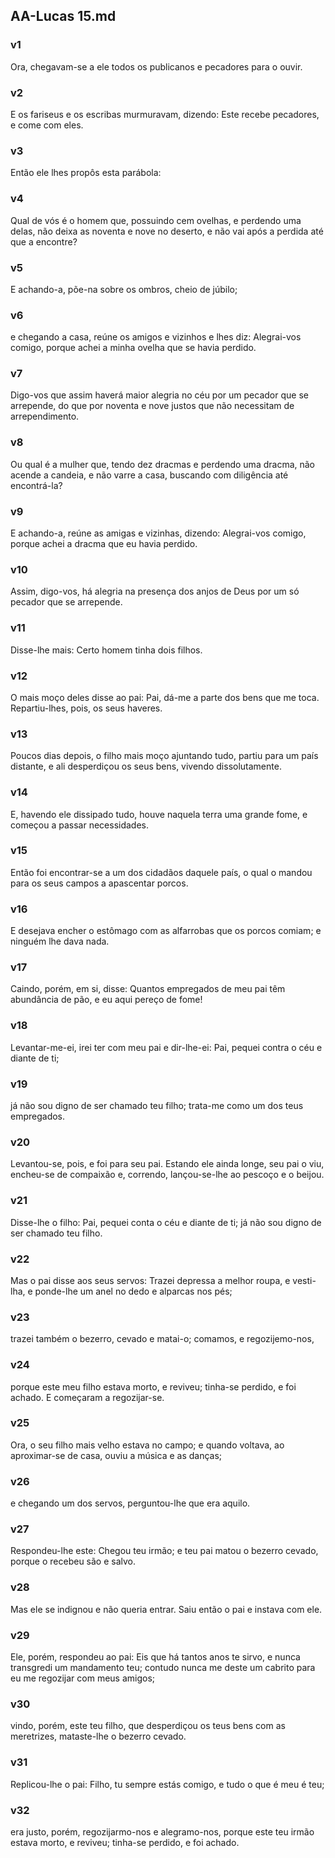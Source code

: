 ## AA-Lucas 15.md
### v1
 Ora, chegavam-se a ele todos os publicanos e pecadores para o ouvir.
### v2
 E os fariseus e os escribas murmuravam, dizendo: Este recebe pecadores, e come com eles.
### v3
 Então ele lhes propôs esta parábola:
### v4
 Qual de vós é o homem que, possuindo cem ovelhas, e perdendo uma delas, não deixa as noventa e nove no deserto, e não vai após a perdida até que a encontre?
### v5
 E achando-a, põe-na sobre os ombros, cheio de júbilo;
### v6
 e chegando a casa, reúne os amigos e vizinhos e lhes diz: Alegrai-vos comigo, porque achei a minha ovelha que se havia perdido.
### v7
 Digo-vos que assim haverá maior alegria no céu por um pecador que se arrepende, do que por noventa e nove justos que não necessitam de arrependimento.
### v8
 Ou qual é a mulher que, tendo dez dracmas e perdendo uma dracma, não acende a candeia, e não varre a casa, buscando com diligência até encontrá-la?
### v9
 E achando-a, reúne as amigas e vizinhas, dizendo: Alegrai-vos comigo, porque achei a dracma que eu havia perdido.
### v10
 Assim, digo-vos, há alegria na presença dos anjos de Deus por um só pecador que se arrepende.
### v11
 Disse-lhe mais: Certo homem tinha dois filhos.
### v12
 O mais moço deles disse ao pai: Pai, dá-me a parte dos bens que me toca. Repartiu-lhes, pois, os seus haveres.
### v13
 Poucos dias depois, o filho mais moço ajuntando tudo, partiu para um país distante, e ali desperdiçou os seus bens, vivendo dissolutamente.
### v14
 E, havendo ele dissipado tudo, houve naquela terra uma grande fome, e começou a passar necessidades.
### v15
 Então foi encontrar-se a um dos cidadãos daquele país, o qual o mandou para os seus campos a apascentar porcos.
### v16
 E desejava encher o estômago com as alfarrobas que os porcos comiam; e ninguém lhe dava nada.
### v17
 Caindo, porém, em si, disse: Quantos empregados de meu pai têm abundância de pão, e eu aqui pereço de fome!
### v18
 Levantar-me-ei, irei ter com meu pai e dir-lhe-ei: Pai, pequei contra o céu e diante de ti;
### v19
 já não sou digno de ser chamado teu filho; trata-me como um dos teus empregados.
### v20
 Levantou-se, pois, e foi para seu pai. Estando ele ainda longe, seu pai o viu, encheu-se de compaixão e, correndo, lançou-se-lhe ao pescoço e o beijou.
### v21
 Disse-lhe o filho: Pai, pequei conta o céu e diante de ti; já não sou digno de ser chamado teu filho.
### v22
 Mas o pai disse aos seus servos: Trazei depressa a melhor roupa, e vesti-lha, e ponde-lhe um anel no dedo e alparcas nos pés;
### v23
 trazei também o bezerro, cevado e matai-o; comamos, e regozijemo-nos,
### v24
 porque este meu filho estava morto, e reviveu; tinha-se perdido, e foi achado. E começaram a regozijar-se.
### v25
 Ora, o seu filho mais velho estava no campo; e quando voltava, ao aproximar-se de casa, ouviu a música e as danças;
### v26
 e chegando um dos servos, perguntou-lhe que era aquilo.
### v27
 Respondeu-lhe este: Chegou teu irmão; e teu pai matou o bezerro cevado, porque o recebeu são e salvo.
### v28
 Mas ele se indignou e não queria entrar. Saiu então o pai e instava com ele.
### v29
 Ele, porém, respondeu ao pai: Eis que há tantos anos te sirvo, e nunca transgredi um mandamento teu; contudo nunca me deste um cabrito para eu me regozijar com meus amigos;
### v30
 vindo, porém, este teu filho, que desperdiçou os teus bens com as meretrizes, mataste-lhe o bezerro cevado.
### v31
 Replicou-lhe o pai: Filho, tu sempre estás comigo, e tudo o que é meu é teu;
### v32
 era justo, porém, regozijarmo-nos e alegramo-nos, porque este teu irmão estava morto, e reviveu; tinha-se perdido, e foi achado.
